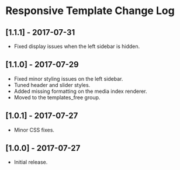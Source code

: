 
# Responsive Template Change Log

## [1.1.1] - 2017-07-31

- Fixed display issues when the left sidebar is hidden.

## [1.1.0] - 2017-07-29

- Fixed minor styling issues on the left sidebar.
- Tuned header and slider styles.
- Added missing formatting on the media index renderer.
- Moved to the templates_free group.

## [1.0.1] - 2017-07-27

- Minor CSS fixes.

## [1.0.0] - 2017-07-27

- Initial release.
